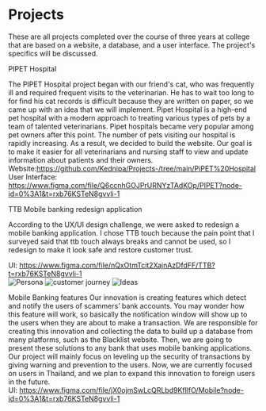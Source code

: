 # Projects
These are all projects completed over the course of three years at college that are based on a website, a database, and a user interface. The project's specifics will be discussed.

 PIPET Hospital 

  The PIPET Hospital project began with our friend's cat, who was frequently ill and required frequent visits to the veterinarian. He has to wait too long to for find his cat records is difficult because they are written on paper, so we came up with an idea that we will implement. Pipet Hospital is a high-end pet hospital with a modern approach to treating various types of pets by a team of talented veterinarians. Pipet hospitals became very popular among pet owners after this point. The number of pets visiting our hospital is rapidly increasing. As a result, we decided to build the website. Our goal is to make it easier for all veterinarians and nursing staff to view and update information about patients and their owners.<br />
 Website:https://github.com/Kednipa/Projects-/tree/main/PiPET%20Hospital <br />
 User Interface: https://www.figma.com/file/Q6ccnhGOJPrURNYzTAdKOp/PIPET?node-id=0%3A1&t=rxb76KSTeN8gvvli-1<br />




 TTB Mobile banking redesign application
 
  According to the UX/UI design challenge, we were asked to redesign a mobile banking application. I chose TTB touch because the pain point that I surveyed    said that ttb touch always breaks and cannot be used, so I redesign to make it look safe and restore customer trust.<br />

UI: https://www.figma.com/file/nQxOtmTcit2XajnAzDfdFF/TTB?t=rxb76KSTeN8gvvli-1<br />
![Persona](https://user-images.githubusercontent.com/112541499/213172317-2d652f99-9032-46ae-bcfe-a6d7778bcc3d.jpg)
![customer journey](https://user-images.githubusercontent.com/112541499/213172331-60ac4326-e465-4aec-9f8f-e64e8da85f04.jpg)
![Ideas](https://user-images.githubusercontent.com/112541499/213172342-9916dc80-3741-40d1-b0c9-4da0c93c1ee1.jpg)

 
 Mobile Banking features
  Our innovation is creating features which detect and notify the users of scammers’ bank accounts. You may wonder how this feature will work, so basically the notification window will show up to the users when they are about to make a transaction. We are responsible for creating this innovation and collecting the data to build up a database from many platforms, such as the Blacklist website. Then, we are going to present these solutions to any bank that uses mobile banking applications. Our project will mainly focus on leveling up the security of transactions by giving warning and prevention to the users. Now, we are currently focused on users in Thailand, and we plan to expand this innovation to foreign users in the future.<br />
 UI: https://www.figma.com/file/jX0ojmSwLcQRLbd9KfllfO/Mobile?node-id=0%3A1&t=rxb76KSTeN8gvvli-1<br />
 
